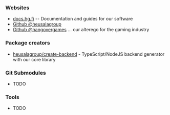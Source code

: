 ### Websites

 * [docs.hg.fi](https://docs.hg.fi) -- Documentation and guides for our software
 * [Github @heusalagroup](https://github.com/heusalagroup)
 * [Github @hangovergames](https://github.com/hangovergames) ... our alterego for the gaming industry

### Package creators

 * [heusalagroup/create-backend](https://github.com/heusalagroup/create-backend) - TypeScript/NodeJS backend generator with our core library

### Git Submodules

 * TODO

### Tools

 * TODO
